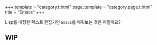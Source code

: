+++
template = "category.t.html"
page_template = "category.page.t.html"
title = "Emacs"
+++

Lisp를 내장한 텍스트 편집기인 `Emacs`를 배워보는 것은 어떨까요?

## WIP